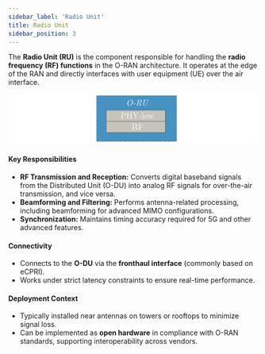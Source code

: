 ```yaml
---
sidebar_label: 'Radio Unit'
title: Radio Unit
sidebar_position: 3
---
```


The **Radio Unit (RU)** is the component responsible for handling the **radio frequency (RF) functions** in the O-RAN architecture. It operates at the edge of the RAN and directly interfaces with user equipment (UE) over the air interface.

![image_overview](/img/radio_unit.svg)

#### **Key Responsibilities**
- **RF Transmission and Reception:** Converts digital baseband signals from the Distributed Unit (O-DU) into analog RF signals for over-the-air transmission, and vice versa.
- **Beamforming and Filtering:** Performs antenna-related processing, including beamforming for advanced MIMO configurations.
- **Synchronization:** Maintains timing accuracy required for 5G and other advanced features.

#### **Connectivity**
- Connects to the **O-DU** via the **fronthaul interface** (commonly based on eCPRI).
- Works under strict latency constraints to ensure real-time performance.

#### **Deployment Context**
- Typically installed near antennas on towers or rooftops to minimize signal loss.
- Can be implemented as **open hardware** in compliance with O-RAN standards, supporting interoperability across vendors.
